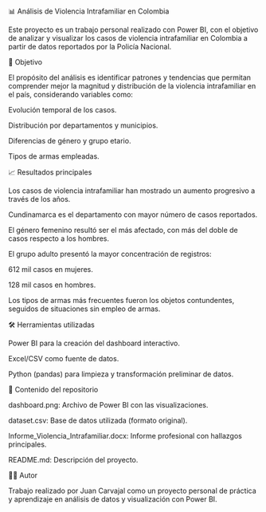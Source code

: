 📊 Análisis de Violencia Intrafamiliar en Colombia

Este proyecto es un trabajo personal realizado con Power BI, con el objetivo de analizar y visualizar los casos de violencia intrafamiliar en Colombia a partir de datos reportados por la Policía Nacional.

📌 Objetivo

El propósito del análisis es identificar patrones y tendencias que permitan comprender mejor la magnitud y distribución de la violencia intrafamiliar en el país, considerando variables como:

Evolución temporal de los casos.

Distribución por departamentos y municipios.

Diferencias de género y grupo etario.

Tipos de armas empleadas.

📈 Resultados principales

Los casos de violencia intrafamiliar han mostrado un aumento progresivo a través de los años.

Cundinamarca es el departamento con mayor número de casos reportados.

El género femenino resultó ser el más afectado, con más del doble de casos respecto a los hombres.

El grupo adulto presentó la mayor concentración de registros:

612 mil casos en mujeres.

128 mil casos en hombres.

Los tipos de armas más frecuentes fueron los objetos contundentes, seguidos de situaciones sin empleo de armas.

🛠️ Herramientas utilizadas

Power BI para la creación del dashboard interactivo.

Excel/CSV como fuente de datos.

Python (pandas) para limpieza y transformación preliminar de datos.

📂 Contenido del repositorio

dashboard.png: Archivo de Power BI con las visualizaciones.

dataset.csv: Base de datos utilizada (formato original).

Informe_Violencia_Intrafamiliar.docx: Informe profesional con hallazgos principales.

README.md: Descripción del proyecto.

👨‍💻 Autor

Trabajo realizado por Juan Carvajal como un proyecto personal de práctica y aprendizaje en análisis de datos y visualización con Power BI.

